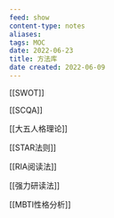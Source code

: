 ```yaml
---
feed: show
content-type: notes
aliases: 
tags: MOC
date: 2022-06-23
title: 方法库
date created: 2022-06-09
---
```


[[SWOT]]

[[SCQA]]

[[大五人格理论]]

[[STAR法则]]

[[RIA阅读法]]

[[强力研读法]]

[[MBTI性格分析]]
